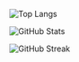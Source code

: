 ![Top Langs](https://github-readme-stats.vercel.app/api/top-langs/?username=guilhermebrida&layout=compact&theme=dark&bg_color=000000&title_color=ffffff&text_color=ffffff&repo=crud-kotlin-spring,node-express-api,crud-go,Copilot-buffer-collector,xvm-terminal-linux,Desafio-Guilherme-Brida,Iridium-gateway,gatway-python,Envio-Firmware,CRUD-fastAPI )

 
![GitHub Stats](https://github-readme-stats.vercel.app/api?username=guilhermebrida&show_icons=true&theme=dark&bg_color=000000&title_color=ffffff&text_color=ffffff)
  
![GitHub Streak](https://github-readme-streak-stats.herokuapp.com?user=guilhermebrida&theme=black-ice&background=000000&stroke=FFFFFF&ring=FFFFFF&fire=FFFFFF&currStreakNum=FFFFFF&sideNums=FFFFFF&currStreakLabel=FFFFFF&sideLabels=FFFFFF&dates=FFFFFF)
 
